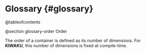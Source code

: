 Glossary {#glossary}
========

@tableofcontents

@section glossary-order Order

The order of a container is defined as its number of dimensions. For **KIWAKU**, this number of
dimensions is fixed at compile-time.

